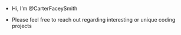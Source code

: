 - Hi, I’m @CarterFaceySmith

- Please feel free to reach out regarding interesting or unique coding projects
<!---
CarterFaceySmith/CarterFaceySmith is a ✨ special ✨ repository because its `README.md` (this file) appears on your GitHub profile.
You can click the Preview link to take a look at your changes.
--->
